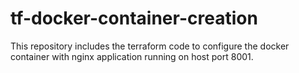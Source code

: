 # tf-docker-container-creation
This repository includes the terraform code to configure the docker container with nginx application running on host port 8001.
